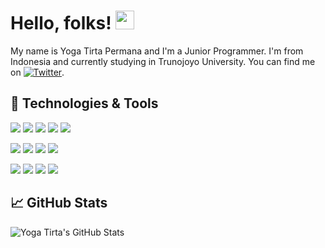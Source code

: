 <!-- More info, tips and tricks for making GitHub Profile README can be found in my article at https://towardsdatascience.com/build-a-stunning-readme-for-your-github-profile-9b80434fe5d7 -->

# Hello, folks! <img src="https://raw.githubusercontent.com/MartinHeinz/MartinHeinz/master/wave.gif" width="30px">

My name is Yoga Tirta Permana and I'm a Junior Programmer. I'm from Indonesia and currently studying in Trunojoyo University. You can find me on [![Twitter][1.2]][1].

## 🔧 Technologies & Tools

![](https://img.shields.io/badge/Editor-VS_Code-informational?style=flat&logo=visual-studio-code&logoColor=white&color=0077ff)
![](https://img.shields.io/badge/Code-Python-informational?style=flat&logo=python&logoColor=white&color=ffd700)
![](https://img.shields.io/badge/Code-HTML5-informational?style=flat&logo=html5&logoColor=white&color=ff4d00)
![](https://img.shields.io/badge/Code-CSS3-informational?style=flat&logo=css3&logoColor=white&color=2b3595)
![](https://img.shields.io/badge/Code-JavaScript-informational?style=flat&logo=javascript&logoColor=white&color=f6c90e)

![](https://img.shields.io/badge/Bootstrap-Expert-informational?style=flat&logo=bootstrap&logoColor=white&color=2bbc8a)
![](https://img.shields.io/badge/jQuery-Intermediate-informational?style=flat&logo=jquery&logoColor=white&color=2bbc8a)
![](https://img.shields.io/badge/jQuery-Intermediate-informational?style=flat&logo=jquery&logoColor=white&color=2bbc8a)
![](https://img.shields.io/badge/jQuery-Intermediate-informational?style=flat&logo=jquery&logoColor=white&color=2bbc8a)

![](https://img.shields.io/badge/HTML-Expert-orange)
![](https://img.shields.io/badge/CSS-Expert-blue)
![](https://img.shields.io/badge/JavaScript-Intermediate-yellow)
![](https://img.shields.io/badge/PHP-Intermediate-lightblue)

## &#x1f4c8; GitHub Stats

<img align="center" src="https://github-readme-stats.vercel.app/api?username=Yogatxt552&show_icons=true&line_height=30&count_private=true&title_color=c9cacc&text_color=ffffff&icon_color=0077ff&bg_color=525252" alt="Yoga Tirta's GitHub Stats" />

<!-- links to social media icons -->

<!-- icons with padding -->

[1.1]: http://i.imgur.com/tXSoThF.png "twitter icon with padding"
[2.1]: http://i.imgur.com/0o48UoR.png "github icon with padding"

<!-- icons without padding -->

[1.2]: http://i.imgur.com/wWzX9uB.png "twitter icon without padding"
[2.2]: http://i.imgur.com/9I6NRUm.png "github icon without padding"
[3.2]: https://raw.githubusercontent.com/MartinHeinz/MartinHeinz/master/linkedin-3-16.png "LinkedIn icon without padding"

<!-- links to your social media accounts -->

[1]: https://twitter.com/Martin_Heinz_
[2]: https://github.com/MartinHeinz
[3]: https://www.linkedin.com/in/heinz-martin/

<!-- Resources -->
<!-- Icons: https://simpleicons.org/ -->
<!-- GitHub Stats: https://github.com/anuraghazra/github-readme-stats -->
<!-- Emojis: https://emojipedia.org/emoji/ -->
<!-- HTML Emojis: https://www.fileformat.info/index.htm -->
<!-- Shields: https://shields.io/ -->
<!-- Awesome GitHub Profile README: https://github.com/abhisheknaiidu/awesome-github-profile-readme -->
